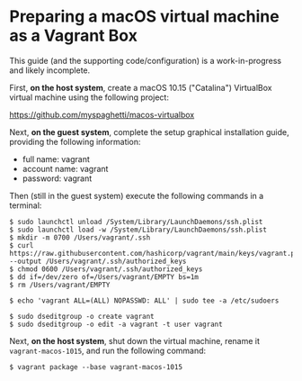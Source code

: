 # Preparing a macOS virtual machine as a Vagrant Box

This guide (and the supporting code/configuration) is a work-in-progress and
likely incomplete.

First, **on the host system**, create a macOS 10.15 ("Catalina") VirtualBox
virtual machine using the following project:

https://github.com/myspaghetti/macos-virtualbox

Next, **on the guest system**, complete the setup graphical installation guide,
providing the following information:

- full name: vagrant
- account name: vagrant
- password: vagrant

Then (still in the guest system) execute the following commands in a terminal:

    $ sudo launchctl unload /System/Library/LaunchDaemons/ssh.plist
    $ sudo launchctl load -w /System/Library/LaunchDaemons/ssh.plist
    $ mkdir -m 0700 /Users/vagrant/.ssh
    $ curl https://raw.githubusercontent.com/hashicorp/vagrant/main/keys/vagrant.pub --output /Users/vagrant/.ssh/authorized_keys
    $ chmod 0600 /Users/vagrant/.ssh/authorized_keys
    $ dd if=/dev/zero of=/Users/vagrant/EMPTY bs=1m
    $ rm /Users/vagrant/EMPTY

    $ echo 'vagrant ALL=(ALL) NOPASSWD: ALL' | sudo tee -a /etc/sudoers

    $ sudo dseditgroup -o create vagrant
    $ sudo dseditgroup -o edit -a vagrant -t user vagrant

Next, **on the host system**, shut down the virtual machine, rename it
`vagrant-macos-1015`, and run the following command:

    $ vagrant package --base vagrant-macos-1015
